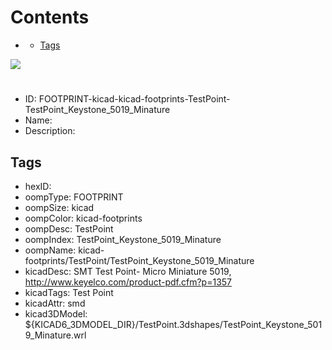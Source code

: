 



Contents
========

* [](#)
	* [Tags](#tags)
  
![][im]
# 

- ID: FOOTPRINT-kicad-kicad-footprints-TestPoint-TestPoint_Keystone_5019_Minature
- Name: 
- Description: 

## Tags

- hexID: 
- oompType: FOOTPRINT
- oompSize: kicad
- oompColor: kicad-footprints
- oompDesc: TestPoint
- oompIndex: TestPoint_Keystone_5019_Minature
- oompName: kicad-footprints/TestPoint/TestPoint_Keystone_5019_Minature
- kicadDesc: SMT Test Point- Micro Miniature 5019, http://www.keyelco.com/product-pdf.cfm?p=1357
- kicadTags: Test Point
- kicadAttr: smd
- kicad3DModel: ${KICAD6_3DMODEL_DIR}/TestPoint.3dshapes/TestPoint_Keystone_5019_Minature.wrl



[im]: image.png
